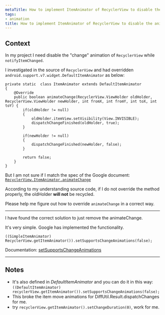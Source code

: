 ```yaml
---
metaTitle: How to implement ItemAnimator of RecyclerView to disable the animation of notifyItemChanged
tags:
- animation
title: How to implement ItemAnimator of RecyclerView to disable the animation of notifyItemChanged
---
```


## Context

In my project I need disable the "change" animation of `RecyclerView` while `notifyItemChanged`.


I investigated in the source of `RecyclerView` and had overridden `android.support.v7.widget.DefaultItemAnimator` as below:



```
private static  class ItemAnimator extends DefaultItemAnimator
{
    @Override
    public boolean animateChange(RecyclerView.ViewHolder oldHolder, RecyclerView.ViewHolder newHolder, int fromX, int fromY, int toX, int toY) {
        if(oldHolder != null)
        {
            oldHolder.itemView.setVisibility(View.INVISIBLE);
            dispatchChangeFinished(oldHolder, true);
        }

        if(newHolder != null)
        {
            dispatchChangeFinished(newHolder, false);
        }

        return false;
    }
}

```

But I am not sure if I match the spec of the Google document:
[`RecyclerView.ItemAnimator.animateChange`](https://developer.android.com/reference/android/support/v7/widget/RecyclerView.ItemAnimator.html#animateChange(android.support.v7.widget.RecyclerView.ViewHolder,%20android.support.v7.widget.RecyclerView.ViewHolder,%20int,%20int,%20int,%20int))


According to my understanding source code, if I do not override the method properly, the oldHolder **will not** be recycled.


Please help me figure out how to override `animateChange` in a correct way.



---

I have found the correct solution to just remove the animateChange.


It's very simple. Google has implemented the functionality.



```
((SimpleItemAnimator) RecyclerView.getItemAnimator()).setSupportsChangeAnimations(false);

```

Documentation: [setSupportsChangeAnimations](https://developer.android.com/reference/android/support/v7/widget/RecyclerView.ItemAnimator.html#setSupportsChangeAnimations%28boolean%29)



---

## Notes

- It's also defined in *DefaultItemAnimator* and you can do it in this way: `((DefaultItemAnimator) recyclerView.getItemAnimator()).setSupportsChangeAnimations(false);`
- This broke the item move animations for DiffUtil.Result.dispatchChanges for me.
-  try `recyclerView.getItemAnimator().setChangeDuration(0)`, work for me.
